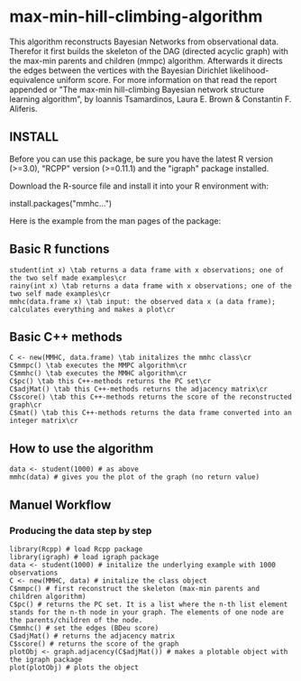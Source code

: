 max-min-hill-climbing-algorithm
===============================

This algorithm reconstructs Bayesian Networks from observational data. Therefor it first builds the skeleton of the DAG (directed acyclic graph) with the max-min parents and children (mmpc) algorithm. Afterwards it directs the edges between the vertices with the Bayesian Dirichlet likelihood-equivalence uniform score. For more information on that read the report appended or "The max-min hill-climbing Bayesian network structure learning algorithm", by Ioannis Tsamardinos, Laura E. Brown & Constantin F. Aliferis.

INSTALL
-------------------------------
Before you can use this package, be sure you have the latest R version (>=3.0), "RCPP" version (>=0.11.1) and the "igraph" package installed.

Download the R-source file and install it into your R environment with:

install.packages("mmhc...")

Here is the example from the man pages of the package:

## Basic R functions
    
    student(int x) \tab returns a data frame with x observations; one of the two self made examples\cr
    rainy(int x) \tab returns a data frame with x observations; one of the two self made examples\cr
    mmhc(data.frame x) \tab input: the observed data x (a data frame); calculates everything and makes a plot\cr
    
## Basic C++ methods
    
    C <- new(MMHC, data.frame) \tab initalizes the mmhc class\cr
    C$mmpc() \tab executes the MMPC algorithm\cr
    C$mmhc() \tab executes the MMHC algorithm\cr
    C$pc() \tab this C++-methods returns the PC set\cr
    C$adjMat() \tab this C++-methods returns the adjacency matrix\cr
    C$score() \tab this C++-methods returns the score of the reconstructed graph\cr
    C$mat() \tab this C++-methods returns the data frame converted into an integer matrix\cr

How to use the algorithm
-------------------------------

    data <- student(1000) # as above
    mmhc(data) # gives you the plot of the graph (no return value)
    
Manuel Workflow
-------------------------------

### Producing the data step by step
    
    library(Rcpp) # load Rcpp package
    library(igraph) # load igraph package
    data <- student(1000) # initalize the underlying example with 1000 observations
    C <- new(MMHC, data) # initalize the class object
    C$mmpc() # first reconstruct the skeleton (max-min parents and children algorithm)
    C$pc() # returns the PC set. It is a list where the n-th list element stands for the n-th node in your graph. The elements of one node are the parents/children of the node.
    C$mmhc() # set the edges (BDeu score)
    C$adjMat() # returns the adjacency matrix
    C$score() # returns the score of the graph
    plotObj <- graph.adjacency(C$adjMat()) # makes a plotable object with the igraph package
    plot(plotObj) # plots the object
